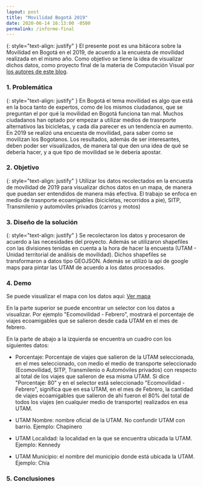 ```yaml
---
layout: post
title: "Movilidad Bogotá 2019"
date: 2020-06-14 16:13:00 -0500
permalink: /informe-final
---
```


{: style="text-align: justify" }
El presente post es una bitácora sobre la Movilidad en Bogotá en el 2019, de acuerdo a la encuesta de movilidad realizada en el mismo año. Como objetivo se tiene la idea de visualizar dichos datos, como proyecto final de la materia de Computación Visual por [los autores de este blog]({{site.baseurl}}/about/).

<script type="text/javascript" async
    src="https://cdnjs.cloudflare.com/ajax/libs/mathjax/2.7.7/MathJax.js?config=TeX-MML-AM_CHTML">
</script>

### 1. Problemática

{: style="text-align: justify" }
En Bogotá el tema movilidad es algo que está en la boca tanto de expertos, como de los mismos ciudadanos, que se preguntan el por qué la movilidad en Bogotá funciona tan mal. Muchos ciudadanos han optado por empezar a utilizar medios de trasnporte alternativos las bicicletas, y cada día parecer es un tendencia en aumento. En 2019 se realizó una encuesta de movilidad, para saber como se movilizan los Bogotanos. Los resultados, además de ser interesantes, deben poder ser visualizados, de manera tal que den una idea de qué se debería hacer, y a que tipo de movilidad se le debería apostar.

### 2. Objetivo

{: style="text-align: justify" }
Utilizar los datos recolectados en la encuesta de movilidad de 2019 para visualizar dichos datos en un mapa, de manera que puedan ser entendidos de manera más efectiva. El trabajo se enfoca en medio de trasnporte ecoamigables (bicicletas, recorridos a pie), SITP, Transmilenio y automóviles privados (carros y motos)

### 3. Diseño de la solución

{: style="text-align: justify" }
Se recolectaron los datos y procesaron de acuerdo a las necesidades del proyecto. Además se utilizaron shapefiles con las divisiones tenidas en cuenta a la hora de hacer la encuesta (UTAM - Unidad territorial de análisis de movilidad). Dichos shapefiles se transformaron a datos tipo GEOJSON. Además se utilizó la api de google maps para pintar las UTAM de acuerdo a los datos procesados.

### 4. Demo

Se puede visualizar el mapa con los datos aqui: [Ver mapa](/googleMaps/googleMaps.html)

En la parte superior se puede encontrar un selector con los datos a visualizar. Por ejemplo "Ecomovilidad - Febrero", mostrará el porcentaje de viajes ecoamigables que se salieron desde cada UTAM en el mes de febrero.

En la parte de abajo a la izquierda se encuentra un cuadro con los siguientes datos:

- Porcentaje: Porcentaje de viajes que salieron de la UTAM seleccionada, en el mes seleccionado, con medio el medio de transporte seleccionado (Ecomovilidad, SITP, Transmilenio o Automóviles privados) con respecto al total de los viajes que salieron de esa misma UTAM. Si dice "Porcentaje: 80" y en el selector está seleccionado "Ecomovilidad - Febrero", significa que en esa UTAM, en el mes de Febrero, la cantidad de viajes ecoamigables que salieron de ahí fueron el 80% del total de todos los viajes (en cualquier medio de transporte) realizados en esa UTAM.

- UTAM Nombre: nombre oficial de la UTAM. No confundir UTAM con barrio. Ejemplo: Chapinero

- UTAM Localidad: la localidad en la que se encuentra ubicada la UTAM. Ejemplo: Kennedy

- UTAM Municipio: el nombre del municipio donde está ubicada la UTAM. Ejemplo: Chía

### 5. Conclusiones
